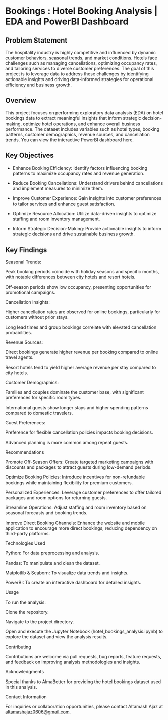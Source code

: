 # Bookings : Hotel Booking Analysis | EDA and PowerBI Dashboard

## Problem Statement

The hospitality industry is highly competitive and influenced by dynamic customer behaviors, seasonal trends, and market conditions. Hotels face challenges such as managing cancellations, optimizing occupancy rates, and tailoring services to diverse customer preferences. The goal of this project is to leverage data to address these challenges by identifying actionable insights and driving data-informed strategies for operational efficiency and business growth.

## Overview

This project focuses on performing exploratory data analysis (EDA) on hotel bookings data to extract meaningful insights that inform strategic decision-making, optimize hotel operations, and enhance overall business performance. The dataset includes variables such as hotel types, booking patterns, customer demographics, revenue sources, and cancellation trends. You can view the interactive PowerBI dashboard here.

## Key Objectives

- Enhance Booking Efficiency: Identify factors influencing booking patterns to maximize occupancy rates and revenue generation.

- Reduce Booking Cancellations: Understand drivers behind cancellations and implement measures to minimize them.

- Improve Customer Experience: Gain insights into customer preferences to tailor services and enhance guest satisfaction.

- Optimize Resource Allocation: Utilize data-driven insights to optimize staffing and room inventory management.

- Inform Strategic Decision-Making: Provide actionable insights to inform strategic decisions and drive sustainable business growth.

## Key Findings

Seasonal Trends:

Peak booking periods coincide with holiday seasons and specific months, with notable differences between city hotels and resort hotels.

Off-season periods show low occupancy, presenting opportunities for promotional campaigns.

Cancellation Insights:

Higher cancellation rates are observed for online bookings, particularly for customers without prior stays.

Long lead times and group bookings correlate with elevated cancellation probabilities.

Revenue Sources:

Direct bookings generate higher revenue per booking compared to online travel agents.

Resort hotels tend to yield higher average revenue per stay compared to city hotels.

Customer Demographics:

Families and couples dominate the customer base, with significant preferences for specific room types.

International guests show longer stays and higher spending patterns compared to domestic travelers.

Guest Preferences:

Preference for flexible cancellation policies impacts booking decisions.

Advanced planning is more common among repeat guests.

Recommendations

Promote Off-Season Offers: Create targeted marketing campaigns with discounts and packages to attract guests during low-demand periods.

Optimize Booking Policies: Introduce incentives for non-refundable bookings while maintaining flexibility for premium customers.

Personalized Experiences: Leverage customer preferences to offer tailored packages and room options for returning guests.

Streamline Operations: Adjust staffing and room inventory based on seasonal forecasts and booking trends.

Improve Direct Booking Channels: Enhance the website and mobile application to encourage more direct bookings, reducing dependency on third-party platforms.

Technologies Used

Python: For data preprocessing and analysis.

Pandas: To manipulate and clean the dataset.

Matplotlib & Seaborn: To visualize data trends and insights.

PowerBI: To create an interactive dashboard for detailed insights.

Usage

To run the analysis:

Clone the repository.

Navigate to the project directory.

Open and execute the Jupyter Notebook (hotel_bookings_analysis.ipynb) to explore the dataset and view the analysis results.

Contributing

Contributions are welcome via pull requests, bug reports, feature requests, and feedback on improving analysis methodologies and insights.

Acknowledgments

Special thanks to AlmaBetter for providing the hotel bookings dataset used in this analysis.

Contact Information

For inquiries or collaboration opportunities, please contact Altamash Ajaz at altamashajaz0606@gmail.com.

